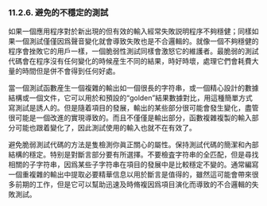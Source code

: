 ### 11.2.6. 避免的不穩定的測試

如果一個應用程序對於新出現的但有效的輸入經常失敗説明程序不夠穩健；同樣如果一個測試僅僅因爲聲音變化就會導致失敗也是不合邏輯的。就像一個不夠穩健的程序會挫敗它的用戶一樣，一個脆弱性測試同樣會激怒它的維護者。最脆弱的測試代碼會在程序沒有任何變化的時候産生不同的結果，時好時壞，處理它們會耗費大量的時間但是併不會得到任何好處。

當一個測試函數産生一個複雜的輸出如一個很長的字符串，或一個精心設計的數據結構或一個文件，它可以用於和預設的“golden”結果數據對比，用這種簡單方式寫測試是誘人的。但是隨着項目的發展，輸出的某些部分很可能會發生變化，盡管很可能是一個改進的實現導致的。而且不僅僅是輸出部分，函數複雜複製的輸入部分可能也跟着變化了，因此測試使用的輸入也就不在有效了。

避免脆弱測試代碼的方法是隻檢測你眞正關心的屬性。保持測試代碼的簡潔和內部結構的穩定。特别是對斷言部分要有所選擇。不要檢査字符串的全匹配，但是尋找相關的子字符串，因爲某些子字符串在項目的發展中是比較穩定不變的。通常編寫一個重複雜的輸出中提取必要精華信息以用於斷言是值得的，雖然這可能會帶來很多前期的工作，但是它可以幫助迅速及時脩複因爲項目演化而導致的不合邏輯的失敗測試。

